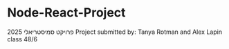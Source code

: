 # Node-React-Project
פרויקט סמיסטריאלי 2025
Project submitted by: Tanya Rotman and Alex Lapin class 48/6
